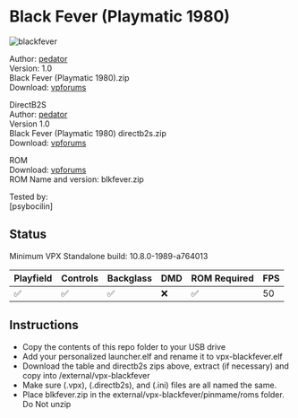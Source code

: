 # Black Fever (Playmatic 1980)

![blackfever](https://github.com/user-attachments/assets/ba51c626-969c-4960-8299-97cc3b963b0b)

Author: [pedator](https://www.vpforums.org/index.php?showuser=141813)  
Version: 1.0   
Black Fever (Playmatic 1980).zip  
Download: [vpforums](https://www.vpforums.org/index.php?s=d454908580f80f63b6fa31ba5524abf9&app=downloads&showfile=18810)

DirectB2S  
Author: [pedator](https://www.vpforums.org/index.php?showuser=141813)    
Version 1.0   
Black Fever (Playmatic 1980) directb2s.zip  
Download: [vpforums](https://www.vpforums.org/index.php?s=d454908580f80f63b6fa31ba5524abf9&app=downloads&showfile=18810)

ROM  
Download: [vpforums](https://www.vpforums.org/index.php?app=downloads&showfile=3074)  
ROM Name and version: blkfever.zip  

  
Tested by:  
[psybocilin]

## Status 

Minimum VPX Standalone build: 10.8.0-1989-a764013

| Playfield | Controls | Backglass | DMD | ROM Required | FPS | 
|-----------|----------|-----------|-----|--------------|-----|
| :white_check_mark: | :white_check_mark: | :white_check_mark: | :x: | :white_check_mark: | 50 |

## Instructions

- Copy the contents of this repo folder to your USB drive
- Add your personalized launcher.elf and rename it to vpx-blackfever.elf
- Download the table and directb2s zips above, extract (if necessary) and copy into /external/vpx-blackfever
- Make sure (.vpx), (.directb2s), and (.ini) files are all named the same. 
- Place blkfever.zip in the external/vpx-blackfever/pinmame/roms folder. Do Not unzip
